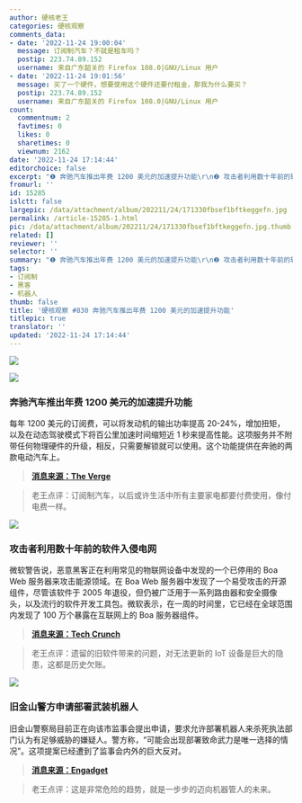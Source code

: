 ```yaml
---
author: 硬核老王
categories: 硬核观察
comments_data:
- date: '2022-11-24 19:00:04'
  message: 订阅制汽车？不就是租车吗？
  postip: 223.74.89.152
  username: 来自广东韶关的 Firefox 108.0|GNU/Linux 用户
- date: '2022-11-24 19:01:56'
  message: 买了一个硬件，想要使用这个硬件还要付租金，那我为什么要买？
  postip: 223.74.89.152
  username: 来自广东韶关的 Firefox 108.0|GNU/Linux 用户
count:
  commentnum: 2
  favtimes: 0
  likes: 0
  sharetimes: 0
  viewnum: 2162
date: '2022-11-24 17:14:44'
editorchoice: false
excerpt: "❶ 奔驰汽车推出年费 1200 美元的加速提升功能\r\n❷ 攻击者利用数十年前的软件入侵电网\r\n❸ 旧金山警方申请部署武装机器人"
fromurl: ''
id: 15285
islctt: false
largepic: /data/attachment/album/202211/24/171330fbsef1bftkeggefn.jpg
permalink: /article-15285-1.html
pic: /data/attachment/album/202211/24/171330fbsef1bftkeggefn.jpg.thumb.jpg
related: []
reviewer: ''
selector: ''
summary: "❶ 奔驰汽车推出年费 1200 美元的加速提升功能\r\n❷ 攻击者利用数十年前的软件入侵电网\r\n❸ 旧金山警方申请部署武装机器人"
tags:
- 订阅制
- 黑客
- 机器人
thumb: false
title: '硬核观察 #830 奔驰汽车推出年费 1200 美元的加速提升功能'
titlepic: true
translator: ''
updated: '2022-11-24 17:14:44'
---
```


![](/data/attachment/album/202211/24/171330fbsef1bftkeggefn.jpg)


![](/data/attachment/album/202211/24/171338f8dzxy4nl40nxatp.jpg)


### 奔驰汽车推出年费 1200 美元的加速提升功能


每年 1200 美元的订阅费，可以将发动机的输出功率提高 20-24%，增加扭矩，以及在动态驾驶模式下将百公里加速时间缩短近 1 秒来提高性能。这项服务并不附带任何物理硬件的升级，相反，只需要解锁就可以使用。这个功能提供在奔驰的两款电动汽车上。



> 
> **[消息来源：The Verge](https://www.theverge.com/2022/11/23/23474969/mercedes-car-subscription-faster-acceleration-feature-price)**
> 
> 
> 



> 
> 老王点评：订阅制汽车，以后或许生活中所有主要家电都要付费使用，像付电费一样。
> 
> 
> 


![](/data/attachment/album/202211/24/171348l9zeaoaeo9ouif99.jpg)


### 攻击者利用数十年前的软件入侵电网


微软警告说，恶意黑客正在利用常见的物联网设备中发现的一个已停用的 Boa Web 服务器来攻击能源领域。在 Boa Web 服务器中发现了一个易受攻击的开源组件，尽管该软件于 2005 年退役，但仍被广泛用于一系列路由器和安全摄像头，以及流行的软件开发工具包。微软表示，在一周的时间里，它已经在全球范围内发现了 100 万个暴露在互联网上的 Boa 服务器组件。



> 
> **[消息来源：Tech Crunch](https://techcrunch.com/2022/11/23/microsoft-boa-server-energy-grids/)**
> 
> 
> 



> 
> 老王点评：遗留的旧软件带来的问题，对无法更新的 IoT 设备是巨大的隐患，这都是历史欠账。
> 
> 
> 


![](/data/attachment/album/202211/24/171420kmf49mvs1zmmla5f.jpg)


### 旧金山警方申请部署武装机器人


旧金山警察局目前正在向该市监事会提出申请，要求允许部署机器人来杀死执法部门认为有足够威胁的嫌疑人。警方称，“可能会出现部署致命武力是唯一选择的情况”。这项提案已经遭到了监事会内外的巨大反对。



> 
> **[消息来源：Engadget](https://www.engadget.com/san-francisco-police-seek-permission-for-its-robots-to-use-deadly-force-183514906.html)**
> 
> 
> 



> 
> 老王点评：这是非常危险的趋势，就是一步步的迈向机器管人的未来。
> 
> 
>